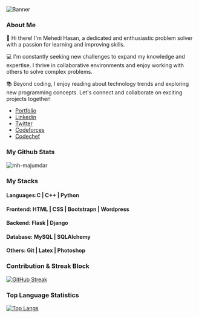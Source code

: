 ![Banner](https://github.com/mh-majumdar/mh-majumdar/assets/66936454/f5ee8763-475e-4fc0-abf0-15b664304ce7)

### About Me

👋 Hi there! I'm Mehedi Hasan, a dedicated and enthusiastic problem solver with a passion for learning and improving skills. 

💻 I'm constantly seeking new challenges to expand my knowledge and expertise. I thrive in collaborative environments and enjoy working with others to solve complex problems.

📚 Beyond coding, I enjoy reading about technology trends and exploring new programming concepts. Let's connect and collaborate on exciting projects together!


- [Portfolio](https://www.mh-majumdar.com)
- [Linkedin](https://www.linkedin.com/in/hasanmehedi1952/)
- [Twitter](https://www.linkedin.com/in/hasanmehedi1952/)
- [Codeforces](https://codeforces.com/profile/mh_majumdar)
- [Codechef](https://www.codechef.com/users/mh_majumdar)


### My Github Stats
<img src="https://github-readme-stats.vercel.app/api?username=mh-majumdar&show_icons=true&count_private=true&theme=dark" alt="mh-majumdar" />

### My Stacks
#### Languages:C | C++ | Python

#### Frontend: HTML | CSS | Bootstrapn | Wordpress

#### Backend: Flask | Django 

#### Database: MySQL | SQLAlchemy

#### Others: Git | Latex | Photoshop

 
### Contribution & Streak Block
 [![GitHub Streak](https://github-readme-streak-stats.herokuapp.com/?user=mh-majumdar&currStreakNum=2FD3EB&fire=pink&sideLabels=F00&theme=nightowl)](https://git.io/streak-stats)
 

 
 ### Top Language Statistics
 [![Top Langs](https://github-readme-stats.vercel.app/api/top-langs/?username=mh-majumdar&theme=dark&layout=compact&align=right&width=40%)](https://github.com/mh-majumdar/github-readme-stats)
